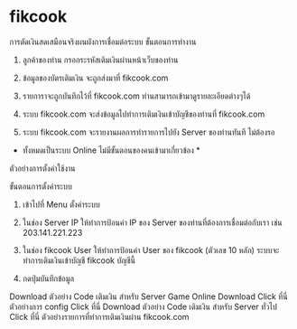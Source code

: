 # fikcook
การตัดเงินสดเสมือนจริงผนผังการเชื่อมต่อระบบ
ขั้นตอนการทำงาน

1. ลูกค้าของท่าน กรอกระรหัสเติมเงินผ่านหน้าเว็บของท่าน

2. ข้อมูลของบัตรเติมเงิน จะถูกส่งมาที่ fikcook.com

3. รายการาจะถูกบันทึกไว้ที่ fikcook.com ท่านสามารถเข้ามาดูรายละเอียดต่างๆได้

4. ระบบ fikcook.com จะส่งข้อมูลไปทำการเติมเงินเข้าบัญชีของท่านที่ fikcook.com

5. ระบบ fikcook.com จะรายงานผลการทำรายการไปยัง Server ของท่านทันที ไม่ต้องรอ


* ทั้งหมดเป็นระบบ Online ไม่มีขั้นตอนของคนเข้ามาเกี่ยวข้อง *

ตัวอย่างการตั้งค่าใช้งาน

ขั้นตอนการตั้งค่าระบบ
1. เข้าไปที่ Menu ตั้งค่าระบบ

2. ในช่อง Server IP ให้ทำการป้อนค่า IP ของ Server ของท่านที่ต้องการเชื่อมต่อกับเรา เช่น 203.141.221.223

3. ในช่อง fikcook User ให้ทำการป้อนค่า User ของ fikcook (ตัวเลข 10 หลัก) ระบบจะทำการเติมเงินเข้าบัญชี fikcook บัญชีนี้

4. กดปุ่มบันทึกข้อมูล

Download ตัวอย่าง Code เติมเงิน สำหรับ Server Game Online
Download Click ที่นี่
ตัวอย่างการ config Click ที่นี่
Download ตัวอย่าง Code เติมเงิน สำหรับ Server ทั่วไป
Click ที่นี่
ตัวอย่างรายการที่ทำการเติมเงินผ่าน fikcook.com

 

